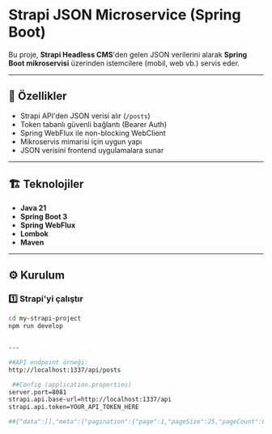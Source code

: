 # Strapi JSON Microservice (Spring Boot)

Bu proje, **Strapi Headless CMS**'den gelen JSON verilerini alarak
**Spring Boot mikroservisi** üzerinden istemcilere (mobil, web vb.) servis eder.

---

## 🚀 Özellikler
- Strapi API'den JSON verisi alır (`/posts`)
- Token tabanlı güvenli bağlantı (Bearer Auth)
- Spring WebFlux ile non-blocking WebClient
- Mikroservis mimarisi için uygun yapı
- JSON verisini frontend uygulamalara sunar

---

## 🏗️ Teknolojiler
- **Java 21**
- **Spring Boot 3**
- **Spring WebFlux**
- **Lombok**
- **Maven**

---

## ⚙️ Kurulum
### 1️⃣ Strapi'yi çalıştır
```bash
cd my-strapi-project
npm run develop


---

##API endpoint örneği:
http://localhost:1337/api/posts

 ##Config (application.properties)
server.port=8081
strapi.api.base-url=http://localhost:1337/api
strapi.api.token=YOUR_API_TOKEN_HERE

##{"data":[],"meta":{"pagination":{"page":1,"pageSize":25,"pageCount":0,"total":0}}}

